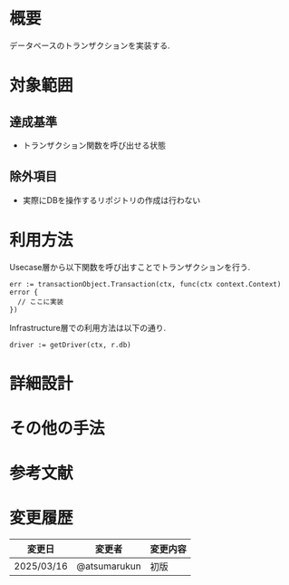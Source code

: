# 概要

データベースのトランザクションを実装する.

# 対象範囲

## 達成基準

- トランザクション関数を呼び出せる状態

## 除外項目

- 実際にDBを操作するリポジトリの作成は行わない

# 利用方法

Usecase層から以下関数を呼び出すことでトランザクションを行う.

```golang
err := transactionObject.Transaction(ctx, func(ctx context.Context) error {
  // ここに実装
})
```

Infrastructure層での利用方法は以下の通り.

```golang
driver := getDriver(ctx, r.db)
```

# 詳細設計

# その他の手法

# 参考文献

# 変更履歴

| 変更日 | 変更者 | 変更内容 |
| --- | --- | --- |
| 2025/03/16 | @atsumarukun | 初版 |
